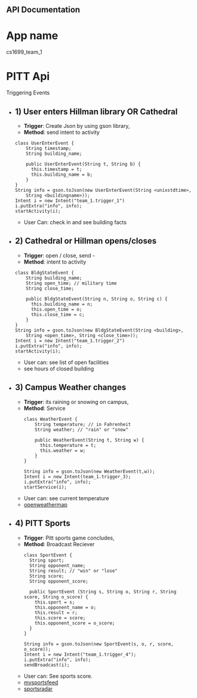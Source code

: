 ## API Documentation

# App name
cs1699_team_1

# PITT Api

Triggering Events
  - ## 1) User enters Hillman library OR Cathedral
    - **Trigger**: Create Json by using gson library,
    - **Method**: send intent to activity
    ```
    class UserEnterEvent {
        String timestamp;
        String building_name;

        public UserEnterEvent(String t, String b) {
          this.timestamp = t;
          this.building_name = b;
        }
    }
    String info = gson.toJson(new UserEnterEvent(String <unixstdtime>,
        String <buildingname>));
    Intent i = new Intent("team_1.trigger_1")
    i.putExtra("info", info);
    startActivity(i);
    ```

    - User Can: check in and see building facts
  - ## 2) Cathedral or Hillman opens/closes
    - **Trigger**: open / close, send -
    - **Method**: intent to activity
    ```
    class BldgStateEvent {
        String building_name;
        String open_time; // military time
        String close_time;

        public BldgStateEvent(String n, String o, String c) {
          this.building_name = n;
          this.open_time = o;
          this.close_time = c;
        }
    }
    String info = gson.toJson(new BldgStateEvent(String <building>,
        String <open_time>, String <close_time>));
    Intent i = new Intent("team_1.trigger_2")
    i.putExtra("info", info);
    startActivity(i);
    ```
    - User can: see list of open facilities
    - see hours of closed building
  - ## 3) Campus Weather changes  
    - **Trigger**: its raining or snowing on campus,
    - **Method**: Service
      ```
      class WeatherEvent {
          String temperature; // in Fahrenheit
          String weather; // "rain" or "snow"

          public WeatherEvent(String t, String w) {
            this.temperature = t;
            this.weather = w;
          }
      }

      String info = gson.toJson(new WeatherEvent(t,w));
      Intent i = new Intent(team_1.trigger_3);
      i.putExtra("info", info);
      startService(i);
      ```
    - User can: see current temperature
    - [openweathermap](https://openweathermap.org/api)
  - ## 4) PITT Sports
    - **Trigger**: Pitt sports game concludes,
    - **Method**: Broadcast Reciever
      ```
      class SportEvent {
        String sport;
        String opponent_name;
        String result; // "win" or "lose"
        String score;
        String opponent_score;

        public SportEvent (String s, String o, String r, String score, String o_score) {
          this.sport = s;
          this.opponent_name = o;
          this.result = r;
          this.score = score;
          this.opponent_score = o_score;
        }
      }

      String info = gson.toJson(new SportEvent(s, o, r, score, o_score));
      Intent i = new Intent("team_1.trigger_4");
      i.putExtra("info", info);
      sendBroadcast(i);

      ```
    - User can: See sports score.
    - [mysportsfeed](https://www.mysportsfeeds.com/feed-pricing/)
    - [sportsradar](https://sportradar.us/)
